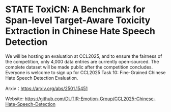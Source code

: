 # STATE ToxiCN: A Benchmark for Span-level Target-Aware Toxicity Extraction in Chinese Hate Speech Detection

We will be hosting an evaluation at CCL2025, and to ensure the fairness of the competition, only 4,000 data entries are currently open-sourced. The complete dataset will be made public after the competition concludes. Everyone is welcome to sign up for CCL2025 Task 10: Fine-Grained Chinese Hate Speech Detection Evaluation.

Arxiv：https://arxiv.org/abs/2501.15451

Website: https://github.com/DUTIR-Emotion-Group/CCL2025-Chinese-Hate-Speech-Detection
